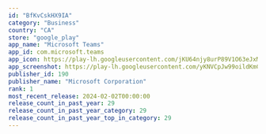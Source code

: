 ```yaml
---
id: "BfKvCskHX9IA"
category: "Business"
country: "CA"
store: "google_play"
app_name: "Microsoft Teams"
app_id: com.microsoft.teams
app_icon: https://play-lh.googleusercontent.com/jKU64njy8urP89V1O63eJxMtvWjDGETPlHVIhDv9WZAYzsSxRWyWZkUlBJZj_HbkHA
app_screenshot: https://play-lh.googleusercontent.com/yKNVCpJw99oildKmC7fv4zsT_YuJubEdQYwogU0TTtILpwIsf9L_FSN0JsY-FsMdCm4
publisher_id: 190
publisher_name: "Microsoft Corporation"
rank: 1
most_recent_release: 2024-02-02T00:00:00
release_count_in_past_year: 29
release_count_in_past_year_category: 29
release_count_in_past_year_top_in_category: 29
---
```

